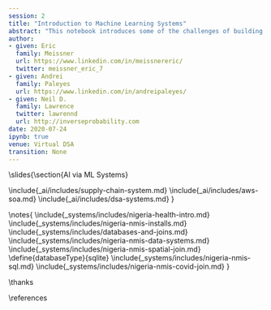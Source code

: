 ```yaml
---
session: 2
title: "Introduction to Machine Learning Systems"
abstract: "This notebook introduces some of the challenges of building machine learning data systems. It will introduce you to concepts around joining of databases together. The storage and manipulation of data is at the core of machine learning systems and data science. The goal of this notebook is to introduce the reader to these concepts, not to authoritatively answer any questions about the state of Nigerian health facilities or Covid19, but it may give you ideas about how to try and do that in your own country."
author:
- given: Eric
  family: Meissner
  url: https://www.linkedin.com/in/meissnereric/
  twitter: meissner_eric_7 
- given: Andrei
  family: Paleyes
  url: https://www.linkedin.com/in/andreipaleyes/
- given: Neil D.
  family: Lawrence
  twitter: lawrennd
  url: http://inverseprobability.com
date: 2020-07-24
ipynb: true
venue: Virtual DSA
transition: None
---
```


\slides{\section{AI via ML Systems}

\include{_ai/includes/supply-chain-system.md}
\include{_ai/includes/aws-soa.md}
\include{_ai/includes/dsa-systems.md}
}

\notes{
\include{_systems/includes/nigeria-health-intro.md}
\include{_systems/includes/nigeria-nmis-installs.md}
\include{_systems/includes/databases-and-joins.md}
\include{_systems/includes/nigeria-nmis-data-systems.md}
\include{_systems/includes/nigeria-nmis-spatial-join.md}
\define{databaseType}{sqlite}
\include{_systems/includes/nigeria-nmis-sql.md}
\include{_systems/includes/nigeria-nmis-covid-join.md}
}

\thanks

\references
